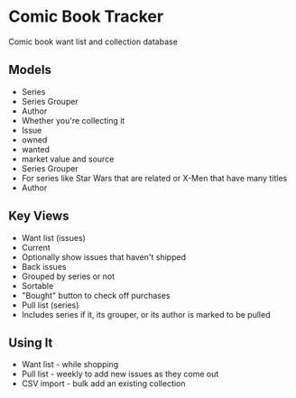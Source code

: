 # Comic Book Tracker
Comic book want list and collection database

## Models
* Series
 * Series Grouper 
 * Author
 * Whether you're collecting it
* Issue
 * owned
 * wanted
 * market value and source
* Series Grouper
 * For series like Star Wars that are related or X-Men that have many titles
* Author
 
## Key Views
* Want list (issues)
 * Current
  * Optionally show issues that haven't shipped
 * Back issues
  * Grouped by series or not
  * Sortable
 * "Bought" button to check off purchases
* Pull list (series)
 * Includes series if it, its grouper, or its author is marked to be pulled
 
## Using It
* Want list - while shopping
* Pull list - weekly to add new issues as they come out
* CSV import - bulk add an existing collection
 

